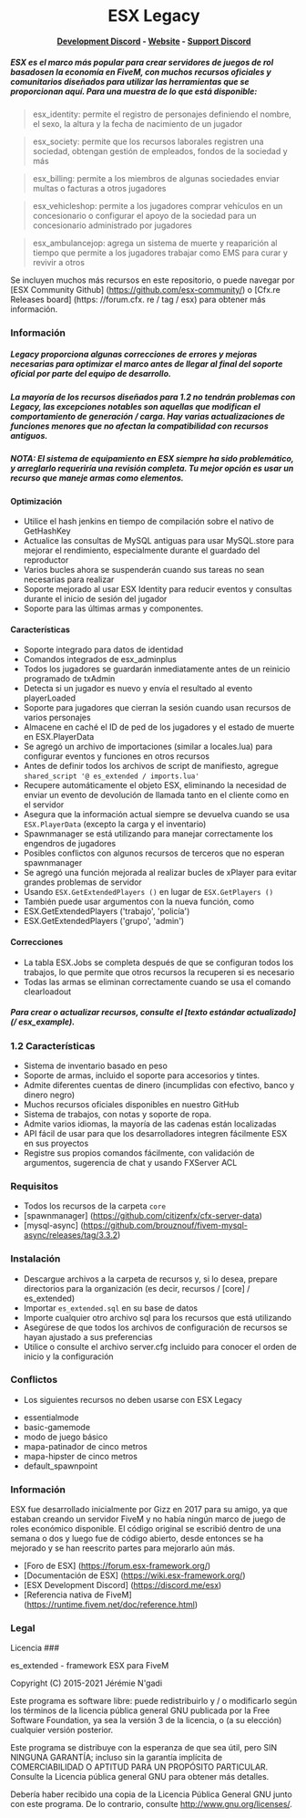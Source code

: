 <h1 align='center'>ESX Legacy</a></h1><p align='center'><b><a href='https://discord.gg/cNx6HF9P5J'>Development Discord</a> - <a href='https://esx-framework.org/esx'>Website</a> - <a href='https://discord.gg/J6VqFPwvVp'>Support Discord</a></b></h5>


##### ESX es el marco más popular para crear servidores de juegos de rol basados ​​en la economía en FiveM, con muchos recursos oficiales y comunitarios diseñados para utilizar las herramientas que se proporcionan aquí. Para una muestra de lo que está disponible:
> esx_identity: permite el registro de personajes definiendo el nombre, el sexo, la altura y la fecha de nacimiento de un jugador

> esx_society: permite que los recursos laborales registren una sociedad, obtengan gestión de empleados, fondos de la sociedad y más

> esx_billing: permite a los miembros de algunas sociedades enviar multas o facturas a otros jugadores

> esx_vehicleshop: permite a los jugadores comprar vehículos en un concesionario o configurar el apoyo de la sociedad para un concesionario administrado por jugadores

> esx_ambulancejop: agrega un sistema de muerte y reaparición al tiempo que permite a los jugadores trabajar como EMS para curar y revivir a otros

Se incluyen muchos más recursos en este repositorio, o puede navegar por [ESX Community Github] (https://github.com/esx-community/) o [Cfx.re Releases board] (https: //forum.cfx. re / tag / esx) para obtener más información.

### Información
##### Legacy proporciona algunas correcciones de errores y mejoras necesarias para optimizar el marco antes de llegar al final del soporte oficial por parte del equipo de desarrollo.
##### La mayoría de los recursos diseñados para 1.2 no tendrán problemas con Legacy, las excepciones notables son aquellas que modifican el comportamiento de generación / carga. Hay varias actualizaciones de funciones menores que no afectan la compatibilidad con recursos antiguos.
##### NOTA: El sistema de equipamiento en ESX siempre ha sido problemático, y arreglarlo requeriría una revisión completa. Tu mejor opción es usar un recurso que maneje armas como elementos.

#### Optimización
- Utilice el hash jenkins en tiempo de compilación sobre el nativo de GetHashKey
- Actualice las consultas de MySQL antiguas para usar MySQL.store para mejorar el rendimiento, especialmente durante el guardado del reproductor
- Varios bucles ahora se suspenderán cuando sus tareas no sean necesarias para realizar
- Soporte mejorado al usar ESX Identity para reducir eventos y consultas durante el inicio de sesión del jugador
- Soporte para las últimas armas y componentes.

#### Características
- Soporte integrado para datos de identidad
- Comandos integrados de esx_adminplus
- Todos los jugadores se guardarán inmediatamente antes de un reinicio programado de txAdmin
- Detecta si un jugador es nuevo y envía el resultado al evento playerLoaded
- Soporte para jugadores que cierran la sesión cuando usan recursos de varios personajes
- Almacene en caché el ID de ped de los jugadores y el estado de muerte en ESX.PlayerData
- Se agregó un archivo de importaciones (similar a locales.lua) para configurar eventos y funciones en otros recursos
- Antes de definir todos los archivos de script de manifiesto, agregue `shared_script '@ es_extended / imports.lua'`
- Recupere automáticamente el objeto ESX, eliminando la necesidad de enviar un evento de devolución de llamada tanto en el cliente como en el servidor
- Asegura que la información actual siempre se devuelva cuando se usa `ESX.PlayerData` (excepto la carga y el inventario)
- Spawnmanager se está utilizando para manejar correctamente los engendros de jugadores
- Posibles conflictos con algunos recursos de terceros que no esperan spawnmanager
- Se agregó una función mejorada al realizar bucles de xPlayer para evitar grandes problemas de servidor
- Usando `ESX.GetExtendedPlayers ()` en lugar de `ESX.GetPlayers ()`
- También puede usar argumentos con la nueva función, como
- ESX.GetExtendedPlayers ('trabajo', 'policía')
- ESX.GetExtendedPlayers ('grupo', 'admin')

#### Correcciones
- La tabla ESX.Jobs se completa después de que se configuran todos los trabajos, lo que permite que otros recursos la recuperen si es necesario
- Todas las armas se eliminan correctamente cuando se usa el comando clearloadout
##### Para crear o actualizar recursos, consulte el [texto estándar actualizado] (/ esx_example).

### 1.2 Características
- Sistema de inventario basado en peso
- Soporte de armas, incluido el soporte para accesorios y tintes.
- Admite diferentes cuentas de dinero (incumplidas con efectivo, banco y dinero negro)
- Muchos recursos oficiales disponibles en nuestro GitHub
- Sistema de trabajos, con notas y soporte de ropa.
- Admite varios idiomas, la mayoría de las cadenas están localizadas
- API fácil de usar para que los desarrolladores integren fácilmente ESX en sus proyectos
- Registre sus propios comandos fácilmente, con validación de argumentos, sugerencia de chat y usando FXServer ACL

### Requisitos
- Todos los recursos de la carpeta `core`
- [spawnmanager] (https://github.com/citizenfx/cfx-server-data)
- [mysql-async] (https://github.com/brouznouf/fivem-mysql-async/releases/tag/3.3.2)


### Instalación
- Descargue archivos a la carpeta de recursos y, si lo desea, prepare directorios para la organización (es decir, recursos / [core] / es_extended)
- Importar `es_extended.sql` en su base de datos
- Importe cualquier otro archivo sql para los recursos que está utilizando
- Asegúrese de que todos los archivos de configuración de recursos se hayan ajustado a sus preferencias
- Utilice o consulte el archivo server.cfg incluido para conocer el orden de inicio y la configuración

### Conflictos
* Los siguientes recursos no deben usarse con ESX Legacy
- essentialmode
- basic-gamemode
- modo de juego básico
- mapa-patinador de cinco metros
- mapa-hipster de cinco metros
- default_spawnpoint

### Información
ESX fue desarrollado inicialmente por Gizz en 2017 para su amigo, ya que estaban creando un servidor FiveM y no había ningún marco de juego de roles económico disponible. El código original se escribió dentro de una semana o dos y luego fue de código abierto, desde entonces se ha mejorado y se han reescrito partes para mejorarlo aún más.
- [Foro de ESX] (https://forum.esx-framework.org/)
- [Documentación de ESX] (https://wiki.esx-framework.org/)
- [ESX Development Discord] (https://discord.me/esx)
- [Referencia nativa de FiveM] (https://runtime.fivem.net/doc/reference.html)


### Legal

Licencia ###

es_extended - framework ESX para FiveM

Copyright (C) 2015-2021 Jérémie N'gadi

Este programa es software libre: puede redistribuirlo y / o modificarlo según los términos de la licencia pública general GNU publicada por la Free Software Foundation, ya sea la versión 3 de la licencia, o (a su elección) cualquier versión posterior.

Este programa se distribuye con la esperanza de que sea útil, pero SIN NINGUNA GARANTÍA; incluso sin la garantía implícita de COMERCIABILIDAD O APTITUD PARA UN PROPÓSITO PARTICULAR. Consulte la Licencia pública general GNU para obtener más detalles.

Debería haber recibido una copia de la Licencia Pública General GNU junto con este programa. De lo contrario, consulte http://www.gnu.org/licenses/.
